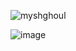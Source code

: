 <p align="left"> <img src="https://komarev.com/ghpvc/?username=myshghoul&label=%20stalkers&color=0e75b6&style=flat" alt="myshghoul" /> </p>

![image](https://github.com/user-attachments/assets/40bf2908-ec18-4132-a66c-5e06865f375b)

